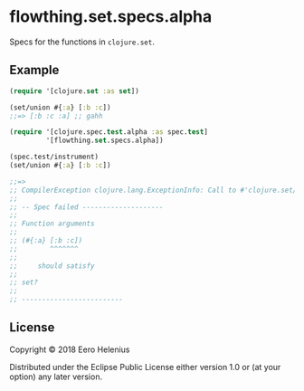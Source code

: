 flowthing.set.specs.alpha
=========================

Specs for the functions in `clojure.set`.

## Example

```clojure
(require '[clojure.set :as set])

(set/union #{:a} [:b :c])
;;=> [:b :c :a] ;; gahh

(require '[clojure.spec.test.alpha :as spec.test]
         '[flowthing.set.specs.alpha])

(spec.test/instrument)
(set/union #{:a} [:b :c])

;;=>
;; CompilerException clojure.lang.ExceptionInfo: Call to #'clojure.set/union did not conform to spec:
;;
;; -- Spec failed --------------------
;;
;; Function arguments
;;
;; (#{:a} [:b :c])
;;        ^^^^^^^
;;
;;     should satisfy
;;
;; set?
;;
;; -------------------------
 ```

## License

Copyright © 2018 Eero Helenius

Distributed under the Eclipse Public License either version 1.0 or (at
your option) any later version.
